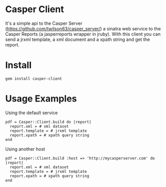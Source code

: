 # Casper Client

It's a simple api to the Casper Server (https://github.com/twilson63/casper_server/) a sinatra web service to the Casper Reports (a jasperreports wrapper in jruby).
With this client you can send a jrxml template, a xml document and a xpath string and get the report.

# Install

```
gem install casper-client
```

# Usage Examples

Using the default service
```
pdf = Casper::Client.build do |report|
  report.xml = # xml dataset
  report.template = # jrxml template
  report.xpath = # xpath query string
end
```

Using another host
```
pdf = Casper::Client.build :host => 'http://mycasperserver.com' do |report|
  report.xml = # xml dataset
  report.template = # jrxml template
  report.xpath = # xpath query string
end
```